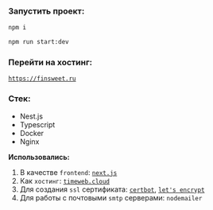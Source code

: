 ### Запустить проект:

```sh
npm i
```
```sh
npm run start:dev
```

### Перейти на хостинг:

[`https://finsweet.ru`](https://finsweet.ru)

### Стек:
- Nest.js
- Typescript
- Docker
- Nginx

**Использовались:**

1. В качестве `frontend`: [`next.js`](https://github.com/Enkratia/fullstack-blog-frontend)
2. Как `хостинг`: [`timeweb.cloud`](https://www.timeweb.cloud)
3. Для  создания `ssl` сертификата: [`certbot`](https://certbot.eff.org/), [`let's encrypt`](https://letsencrypt.org/)
4. Для работы с почтовыми `smtp` серверами: `nodemailer`
